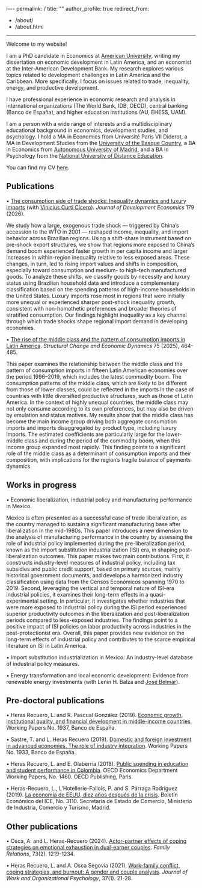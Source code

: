 i---
permalink: /
title: ""
author_profile: true
redirect_from: 
  - /about/
  - /about.html
---

Welcome to my website!

I am a PhD candidate in Economics at [American University](https://www.american.edu/cas/economics/), writing my dissertation on economic development in Latin America, and an economist at the Inter-American Development Bank. My research explores various topics related to development challenges in Latin America and the Caribbean. More specifically, I focus on issues related to trade, inequality, energy, and productive development.

I have professional experience in economic research and analysis in international organizations (The World Bank, IDB, OECD), central banking (Banco de España), and higher education institutions (AU, EHESS, UAM).

I am a person with a wide range of interests and a multidisciplinary educational background in economics, development studies, and psychology. I hold a MA in Economics from Université Paris VII Diderot, a MA in Development Studies from the [University of the Basque Country](https://www.hegoa.ehu.eus/), a BA in Economics from [Autonomous University of Madrid](https://www.uam.es/economicas/inicio), and a BA in Psychology from the [National University of Distance Education](https://www.uned.es/universidad/facultades/psicologia.html). 

You can find my CV [here](https://lauraherasrec.github.io/files/CV_LauraHerasRecuero_simplified.pdf). 

## Publications
• [The consumption side of trade shocks: Inequality dynamics and luxury imports](https://doi.org/10.1016/j.jdeveco.2025.103663) (with [Vinicius Curti Cícero](https://vcicero.github.io/)). _Journal of Development Economics_ 179 (2026).

We study how a large, exogenous trade shock — triggered by China’s accession to the WTO in 2001 — reshaped income, inequality, and import behavior across Brazilian regions. Using a shift-share instrument based on pre-shock export structures, we show that regions more exposed to China’s demand boom experienced faster growth in per capita income and larger increases in within-region inequality relative to less exposed areas. These changes, in turn, led to rising import values and shifts in composition, especially toward consumption and medium- to high-tech manufactured goods. To analyze these shifts, we classify goods by necessity and luxury status using Brazilian household data and introduce a complementary classification based on the spending patterns of high-income households in the United States. Luxury imports rose most in regions that were initially more unequal or experienced sharper post-shock inequality growth, consistent with non-homothetic preferences and broader theories of stratified consumption. Our findings highlight inequality as a key channel through which trade shocks shape regional import demand in developing economies.

• [The rise of the middle class and the pattern of consumption imports in Latin America](https://doi.org/10.1016/j.strueco.2025.08.016). _Structural Change and Economic Dynamics_ 75 (2025), 464-485.

This paper examines the relationship between the middle class and the pattern of consumption imports in fifteen Latin American economies over the period 1996–2019, which includes the latest commodity boom. The consumption patterns of the middle class, which are likely to be different from those of lower classes, could be reflected in the imports in the case of countries with little diversified productive structures, such as those of Latin America. In the context of highly unequal countries, the middle class may not only consume according to its own preferences, but may also be driven by emulation and status motives. My results show that the middle class has become the main income group driving both aggregate consumption imports and imports disaggregated by product type, including luxury imports. The estimated coefficients are particularly large for the lower-middle class and during the period of the commodity boom, when this income group expanded most rapidly. This finding points to a significant role of the middle class as a determinant of consumption imports and their composition, with implications for the region’s fragile balance of payments dynamics.

## Works in progress
• Economic liberalization, industrial policy and manufacturing performance in Mexico.

Mexico is often presented as a successful case of trade liberalization, as the country managed to sustain a significant manufacturing base after liberalization in the mid-1980s. This paper introduces a new dimension to the analysis of manufacturing performance in the country by assessing the role of industrial policy implemented during the pre-liberalization period, known as the import substitution industrialization (ISI) era, in shaping post-liberalization outcomes. This paper makes two main contributions. First, it constructs industry-level measures of industrial policy, including tax subsidies and public credit support, based on primary sources, mainly historical government documents, and develops a harmonized industry classification using data from the Censos Económicos spanning 1970 to 2019. Second, leveraging the vertical and temporal nature of ISI-era industrial policies, it examines their long-term effects in a quasi-experimental setting. In particular, it investigates whether industries that were more exposed to industrial policy during the ISI period experienced superior productivity outcomes in the liberalization and post-liberalization periods compared to less-exposed industries. The findings point to a positive impact of ISI policies on labor productivity across industries in the post-protectionist era. Overall, this paper provides new evidence on the long-term effects of industrial policy and contributes to the scarce empirical literature on ISI in Latin America.

• Import substitution industrialization in Mexico: An industry-level database of industrial policy measures.

• Energy transformation and local economic development: Evidence from renewable energy investments (with Lenin H. Balza and [José Belmar](https://www.josebelmar.com/)).

## Pre-doctoral publications
• Heras Recuero, L. and R. Pascual González (2019). [Economic growth, institutional quality, and financial development in middle-income countries](https://www.bde.es/f/webbde/SES/Secciones/Publicaciones/PublicacionesSeriadas/DocumentosTrabajo/19/Fich/dt1937e.pdf). Working Papers No. 1937, Banco de España.

• Sastre, T. and L. Heras Recuero (2019). [Domestic and foreign investment in advanced economies. The role of industry integration](https://www.bde.es/f/webbde/SES/Secciones/Publicaciones/PublicacionesSeriadas/DocumentosTrabajo/19/Fich/dt1933e.pdf). Working Papers No. 1933, Banco de España.

• Heras Recuero, L. and E. Olaberría (2018). [Public spending in education and student performance in Colombia](https://www.oecd-ilibrary.org/economics/public-spending-in-education-and-student-s-performance-in-colombia_282d9700-en). OECD Economics Department Working Papers, No. 1460. OECD Publishing, Paris.

• Heras-Recuero, L., L'Hotellerie-Fallois, P. and S. Párraga Rodríguez (2019). [La economía de EEUU, diez años después de la crisis](https://dialnet.unirioja.es/servlet/articulo?codigo=7071539). Boletín Económico del ICE, No. 3110. Secretaría de Estado de Comercio, Ministerio de Industria, Comercio y Turismo, Madrid.

## Other publications
• Osca, A. and L. Heras-Recuero (2024). [Actor-partner effects of coping strategies on emotional exhaustion in dual-earner couples](https://onlinelibrary.wiley.com/doi/full/10.1111/fare.12948). _Family Relations_, 73(2). 1219-1234. 

• Heras Recuero, L. and A. Osca Segovia (2021). [Work-family conflict, coping strategies, and burnout: A gender and couple analysis](https://journals.copmadrid.org/jwop/art/jwop2021a5). _Journal of Work and Organizational Psychology_, 37(1). 21-28. 
